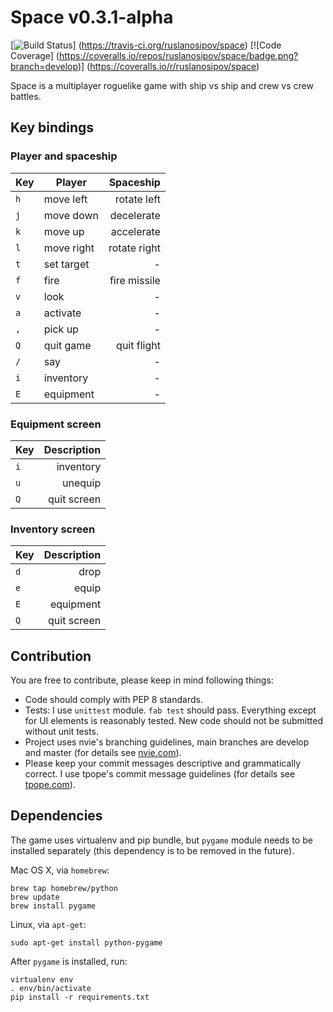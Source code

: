 # Space v0.3.1-alpha

[![Build Status](https://travis-ci.org/ruslanosipov/space.png?branch=develop)]
(https://travis-ci.org/ruslanosipov/space)
[![Code Coverage]
(https://coveralls.io/repos/ruslanosipov/space/badge.png?branch=develop)]
(https://coveralls.io/r/ruslanosipov/space)

Space is a multiplayer roguelike game with ship vs ship and crew vs crew
battles.

## Key bindings

### Player and spaceship

| Key     | Player      | Spaceship    |
| :------ | ----------- | -----------: |
| `h`     | move left   | rotate left  |
| `j`     | move down   | decelerate   |
| `k`     | move up     | accelerate   |
| `l`     | move right  | rotate right |
| `t`     | set target  | -            |
| `f`     | fire        | fire missile |
| `v`     | look        | -            |
| `a`     | activate    | -            |
| `,`     | pick up     | -            |
| `Q`     | quit game   | quit flight  |
| `/`     | say         | -            |
| `i`     | inventory   | -            |
| `E`     | equipment   | -            |

### Equipment screen

| Key     | Description |
| :------ | ----------: |
| `i`     | inventory   |
| `u`     | unequip     |
| `Q`     | quit screen |

### Inventory screen

| Key     | Description |
| :------ | ----------: |
| `d`     | drop        |
| `e`     | equip       |
| `E`     | equipment   |
| `Q`     | quit screen |

## Contribution

You are free to contribute, please keep in mind following things:
* Code should comply with PEP 8 standards.
* Tests: I use `unittest` module. `fab test` should pass. Everything
except for UI elements is reasonably tested. New code should not be
submitted without unit tests.
* Project uses nvie's branching guidelines, main branches are develop and
master (for details see
[nvie.com](http://nvie.com/posts/a-successful-git-branching-model)).
* Please keep your commit messages descriptive and grammatically correct. I
use tpope's commit message guidelines (for details see
[tpope.com](http://www.tpope.net/node/106)).

## Dependencies

The game uses virtualenv and pip bundle, but `pygame` module needs to be
installed separately (this dependency is to be removed in the future).

Mac OS X, via `homebrew`:

    brew tap homebrew/python
    brew update
    brew install pygame

Linux, via `apt-get`:

    sudo apt-get install python-pygame

After `pygame` is installed, run:

    virtualenv env
    . env/bin/activate
    pip install -r requirements.txt
